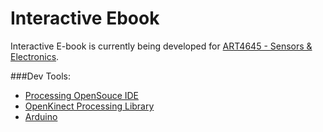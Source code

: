 # Interactive Ebook
Interactive E-book is currently being developed for [ART4645 - Sensors & Electronics](http://plaza.ufl.edu/juanjosegriego/). 

###Dev Tools:
- [Processing OpenSouce IDE](http://processing.org/)
- [OpenKinect Processing Library ](http://shiffman.net/p5/kinect/)
- [Arduino](arduino.cc)
